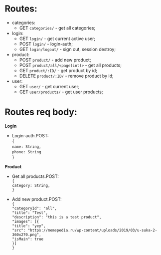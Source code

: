 # Routes:

- categories: 
    - GET `categories/` - get all categories;
- login:
    - GET `login/` - get current active user;
    - POST `login/` - login-auth;
    - GET `login/logout/` - sign out, session destroy;
- product:
    - POST `product/` - add new product;
    - POST `product/all/<page(int)>` - get all products;
    - GET `product/:ID/` - get product by id;
    - DELETE `product/:ID/` - remove product by id;
- user:
    - GET `user/` - get current user;
    - GET `user/products/` - get user products;
    
# Routes req body:

**Login**
- Login-auth.POST:<br>
`{`<br>
     `name: String,`<br>
     `phone: String`<br>
 `}`
 
**Product**
- Get all products.POST:<br>
`{`<br>
     `category: String,`<br>
 `}`
 
- Add new product.POST:<br>
`{`<br>
    `"categoryId": "all",`<br>
    `"title": "Test",`<br>
    `"description": "this is a test product",`<br>
    `"images": [{`<br>
        `"title": "yey",`<br>
        `"src": "https://memepedia.ru/wp-content/uploads/2019/03/u-suka-2-360x270.png",`<br>
        `"isMain": true`<br>
    `}]`<br>
`}`<br>
